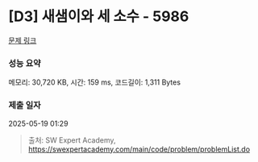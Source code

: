 # [D3] 새샘이와 세 소수 - 5986 

[문제 링크](https://swexpertacademy.com/main/code/problem/problemDetail.do?contestProbId=AWaJ3q8qV-4DFAUQ) 

### 성능 요약

메모리: 30,720 KB, 시간: 159 ms, 코드길이: 1,311 Bytes

### 제출 일자

2025-05-19 01:29



> 출처: SW Expert Academy, https://swexpertacademy.com/main/code/problem/problemList.do